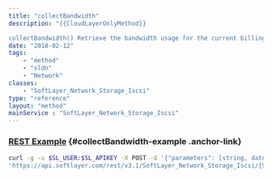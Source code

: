```yaml
---
title: "collectBandwidth"
description: "{{CloudLayerOnlyMethod}} 

collectBandwidth() Retrieve the bandwidth usage for the current billing cycle. "
date: "2018-02-12"
tags:
    - "method"
    - "sldn"
    - "Network"
classes:
    - "SoftLayer_Network_Storage_Iscsi"
type: "reference"
layout: "method"
mainService : "SoftLayer_Network_Storage_Iscsi"
---
```


### [REST Example](#collectBandwidth-example) <a href="/article/rest/"><i class="fas fa-question"></i></a> {#collectBandwidth-example .anchor-link} 
```bash
curl -g -u $SL_USER:$SL_APIKEY -X POST -d '{"parameters": [string, dateTime, dateTime]}' \
'https://api.softlayer.com/rest/v3.1/SoftLayer_Network_Storage_Iscsi/{SoftLayer_Network_Storage_IscsiID}/collectBandwidth'
```
